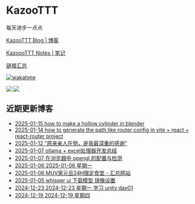 # KazooTTT
每天进步一点点

[KazooTTT Blog | 博客](https://blog.kazoottt.top)

[KazoooTTT Notes | 笔记](https://notes.kazoottt.top)

[链接汇总](https://bento.me/kazoottt)

[![wakatime](https://wakatime.com/badge/user/d3dc2570-e4bf-4469-b0c2-127b495e8b91.svg)](https://wakatime.com/@d3dc2570-e4bf-4469-b0c2-127b495e8b91)

<a href="https://github.com/anuraghazra/github-readme-stats">
  <img align="left" src="https://github-readme-stats.vercel.app/api?username=KazooTTT&theme=radical" />
</a>

<a href="https://github.com/anuraghazra/github-readme-stats">
  <img src="https://github-readme-stats.vercel.app/api/top-langs/?username=KazooTTT&theme=radical" />
</a>


## 近期更新博客
<!-- BLOG-POST-LIST:START -->
 - [2025-01-15 how to make a hollow cylinder in blender](https://blog.kazoottt.top/blog/how-to-make-a-hollow-cylinder-in-blender/)
 - [2025-01-14 how to generate the path like router config in vite + react + react-router project](https://blog.kazoottt.top/blog/how-to-generate-the-path-like-router-config-in-vite-react-react-router-project/)
 - [2025-01-12 “原来亲人在侧，是我最深重的感谢”](https://blog.kazoottt.top/blog/plain-and-simple-is-true/)
 - [2025-01-07 ollama + excel处理器开发总结](https://blog.kazoottt.top/blog/ollama-excel-processor-development-summary/)
 - [2025-01-07 在浏览器中 opengl 的配置与检测](https://blog.kazoottt.top/blog/how-to-check-opengl-configuration-and-detection-in-browser/)
 - [2025-01-06 2025-01-06 星期一](https://blog.kazoottt.top/diary/diary-2025-01-06/)
 - [2025-01-06 MUV家元旦24H限定食堂 - 汇总网站](https://blog.kazoottt.top/blog/milklovemuv/)
 - [2025-01-05 whisper ui 下载模型 镜像设置](https://blog.kazoottt.top/blog/whisper-ui-download-model-mirror-setting/)
 - [2024-12-23 2024-12-23 星期一 学习 unity day01](https://blog.kazoottt.top/diary/diary-2024-12-23/)
 - [2024-12-19 2024-12-19 星期四](https://blog.kazoottt.top/diary/diary-2024-12-19/)<!-- BLOG-POST-LIST:END -->
